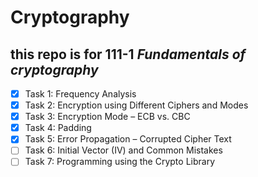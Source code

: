 # Cryptography
## this repo is for 111-1 ***Fundamentals of cryptography***
- [X] Task 1: Frequency Analysis
- [X] Task 2: Encryption using Different Ciphers and Modes
- [X] Task 3: Encryption Mode – ECB vs. CBC
- [X] Task 4: Padding
- [X] Task 5: Error Propagation – Corrupted Cipher Text
- [ ] Task 6: Initial Vector (IV) and Common Mistakes
- [ ] Task 7: Programming using the Crypto Library
